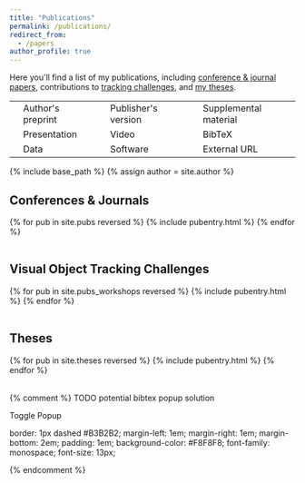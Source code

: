 ```yaml
---
title: "Publications"
permalink: /publications/
redirect_from: 
  - /papers
author_profile: true
---
```


Here you'll find a list of my publications, including [conference & journal papers](#cjproc), contributions to [tracking challenges](#chg), and [my theses](#theses).


<table class="iconsummary" align="center">
  <tr>
    <td class="isicon"><i class="fa fa-file-pdf withpuburl"></i></td><td class="istxt">Author's preprint</td>
    <td class="isicon"><i class="fa fa-book-open withpuburl"></i></td><td class="istxt">Publisher's version</td>
    <td class="isicon"><i class="fa fa-file-alt withpuburl"></i></td><td class="istxt">Supplemental material</td>
  </tr>
  <tr>
    <td class="isicon"><i class="fa fa-desktop withpuburl"></i></td><td class="istxt">Presentation</td>
    <td class="isicon"><i class="fa fa-video withpuburl"></i></td><td class="istxt">Video</td>
    <td class="isicon"><i class="fa fa-link withpuburl"></i></td><td class="istxt">BibTeX</td>
  </tr>
  <tr>
    <td class="isicon"><i class="fa fa-database withpuburl"></i></td><td class="istxt">Data</td>
    <td class="isicon"><i class="fa fa-code withpuburl"></i></td><td class="istxt">Software</td>
    <td class="isicon"><i class="fa fa-globe-americas withpuburl"></i></td><td class="istxt">External URL</td>
  </tr>
</table>
{% include base_path %}
{% assign author = site.author %}

<h2 id="cjproc" class="pubheader">Conferences &amp; Journals <a href="#main"><i class="totopnav fas fa-arrow-up"></i></a></h2>
<table class="pubtable">
  <tbody>
    {% for pub in site.pubs reversed %}
      {% include pubentry.html %}
    {% endfor %}
  </tbody>
</table>

<h2 id="chg" class="pubheader">Visual Object Tracking Challenges <a href="#main"><i class="totopnav fas fa-arrow-up"></i></a></h2>
<table class="pubtable">
  <tbody>
    {% for pub in site.pubs_workshops reversed %}
      {% include pubentry.html %}
    {% endfor %}
  </tbody>
</table>


<h2 id="theses" class="pubheader">Theses <a href="#main"><i class="totopnav fas fa-arrow-up"></i></a></h2>
<table class="pubtable">
  <tbody>
    {% for pub in site.theses reversed %}
      {% include pubentry.html %}
    {% endfor %}
  </tbody>
</table>

{% comment %}
TODO potential bibtex popup solution
<div class="bibpopup" onclick="toggleBibPopup()">Toggle Popup
  <span class="bibpopuptext" id="bib-somekey">
  <p>
      border: 1px dashed #B3B2B2;
    margin-left: 1em;
    margin-right: 1em;
    margin-bottom: 2em;
    padding: 1em;
    background-color: #F8F8F8;
    font-family: monospace;
    font-size: 13px;
    </p>
  </span>
</div>

<script>
// When the user clicks on div, open the popup
function toggleBibPopup() {
  var popup = document.getElementById("bib-somekey");
  popup.classList.toggle("show");
}
</script>
{% endcomment %}
